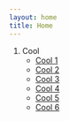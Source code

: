 ```yaml
---
layout: home
title: Home
---
```



<!--
* [Jazz Practice 1](jazz/jazz1.html)
-->


1. Cool
   * [Cool 1](jazz/cool/cool1.html)
   * [Cool 2](jazz/cool/cool2.html)
   * [Cool 3](jazz/cool/cool3.html)
   * [Cool 4](jazz/cool/cool4.html)
   * [Cool 5](jazz/cool/cool5.html)
   * [Cool 6](jazz/cool/cool6.html)


<!--
## Music Technology
-->